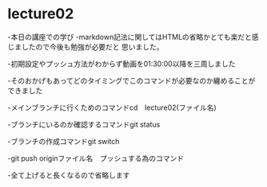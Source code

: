 # lecture02

-本日の講座での学び
-markdown記法に関してはHTMLの省略かとても楽だと感じましたので今後も勉強が必要だと
思いました。

-初期設定やプッシュ方法がわからず動画を01:30:00以降を三周しました

-そのおかげもあってどのタイミングでこのコマンドが必要なのか纏めることができました

-メインブランチに行くためのコマンドcd　lecture02(ファイル名)

-ブランチにいるのか確認するコマンドgit status

-ブランチの作成コマンドgit switch

-git push originファイル名　プッシュする為のコマンド

-全て上げると長くなるので省略します